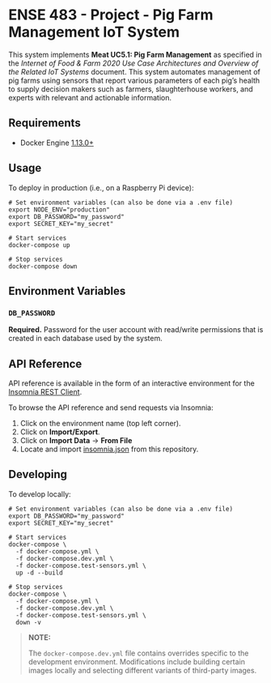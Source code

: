 # ENSE 483 - Project - Pig Farm Management IoT System

This system implements **Meat UC5.1: Pig Farm Management** as specified in the
_Internet of Food & Farm 2020 Use Case Architectures and Overview of the Related
IoT Systems_ document. This system automates management of pig farms using
sensors that report various parameters of each pig’s health to supply decision
makers such as farmers, slaughterhouse workers, and experts with relevant and
actionable information.

## Requirements

- Docker Engine [1.13.0+](https://docs.docker.com/engine/release-notes/)

## Usage

To deploy in production (i.e., on a Raspberry Pi device):

```shell
# Set environment variables (can also be done via a .env file)
export NODE_ENV="production"
export DB_PASSWORD="my_password"
export SECRET_KEY="my_secret"

# Start services
docker-compose up

# Stop services
docker-compose down
```

## Environment Variables

### `DB_PASSWORD`

**Required.** Password for the user account with read/write permissions that is
created in each database used by the system.

## API Reference

API reference is available in the form of an interactive environment for the
[Insomnia REST Client](https://insomnia.rest/).

To browse the API reference and send requests via Insomnia:

1. Click on the environment name (top left corner).
2. Click on **Import/Export**.
3. Click on **Import Data** -> **From File**
4. Locate and import [insomnia.json](./doc/insomnia.json) from this repository.

## Developing

To develop locally:

```shell
# Set environment variables (can also be done via a .env file)
export DB_PASSWORD="my_password"
export SECRET_KEY="my_secret"

# Start services
docker-compose \
  -f docker-compose.yml \
  -f docker-compose.dev.yml \
  -f docker-compose.test-sensors.yml \
  up -d --build

# Stop services
docker-compose \
  -f docker-compose.yml \
  -f docker-compose.dev.yml \
  -f docker-compose.test-sensors.yml \
  down -v
```

> **NOTE:**
>
> The `docker-compose.dev.yml` file contains overrides specific to the
> development environment. Modifications include building certain images locally
> and selecting different variants of third-party images.
